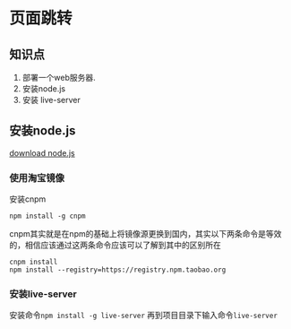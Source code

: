 # 页面跳转

## 知识点
1. 部署一个web服务器.
2. 安装node.js
3. 安装 live-server 


## 安装node.js

[download node.js](https://nodejs.org/zh-cn/download/)

### 使用淘宝镜像

安装cnpm

<code>npm install -g cnpm</code>

cnpm其实就是在npm的基础上将镜像源更换到国内，其实以下两条命令是等效的，相信应该通过这两条命令应该可以了解到其中的区别所在

```
cnpm install
npm install --registry=https://registry.npm.taobao.org
```

### 安装live-server

安装命令<code>npm install -g live-server</code>
再到项目目录下输入命令<code>live-server</code>

